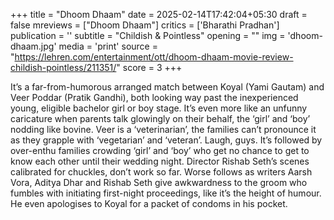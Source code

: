 +++
title = "Dhoom Dhaam"
date = 2025-02-14T17:42:04+05:30
draft = false
mreviews = ["Dhoom Dhaam"]
critics = ['Bharathi Pradhan']
publication = ''
subtitle = "Childish & Pointless"
opening = ""
img = 'dhoom-dhaam.jpg'
media = 'print'
source = "https://lehren.com/entertainment/ott/dhoom-dhaam-movie-review-childish-pointless/211351/"
score = 3
+++

It’s a far-from-humorous arranged match between Koyal (Yami Gautam) and Veer Poddar (Pratik Gandhi), both looking way past the inexperienced young, eligible bachelor girl or boy stage. It’s even more like an unfunny caricature when parents talk glowingly on their behalf, the ‘girl’ and ‘boy’ nodding like bovine. Veer is a ‘veterinarian’, the families can’t pronounce it as they grapple with ‘vegetarian’ and ‘veteran’. Laugh, guys. It’s followed by over-enthu families crowding ‘girl’ and ‘boy’ who get no chance to get to know each other until their wedding night. Director Rishab Seth’s scenes calibrated for chuckles, don’t work so far. Worse follows as writers Aarsh Vora, Aditya Dhar and Rishab Seth give awkwardness to the groom who fumbles with initiating first-night proceedings, like it’s the height of humour. He even apologises to Koyal for a packet of condoms in his pocket.
